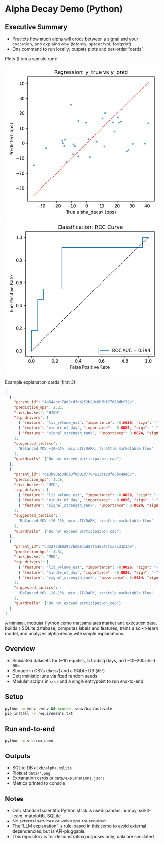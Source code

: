 # Alpha Decay Demo (Python)

## Executive Summary

- Predicts how much alpha will erode between a signal and your execution, and explains why (latency, spread/vol, footprint).
- One command to run locally; outputs plots and per-order “cards”.

Plots (from a sample run):

![Regression: y_true vs y_pred](docs/examples/regression_scatter.png)
![Classification: ROC Curve](docs/examples/roc_curve.png)

Example explanation cards (first 3):

```json
[
  {
    "parent_id": "4a54abcf74d8cdfdb2f2b2dc8bfbf77070dbf32e",
    "prediction_bps": 2.22,
    "risk_bucket": "HIGH",
    "top_drivers": [
      { "feature": "lit_volume_est", "importance": -0.0026, "sign": "-" },
      { "feature": "minute_of_day", "importance": -0.0026, "sign": "-" },
      { "feature": "signal_strength_rank", "importance": 0.0024, "sign": "+" }
    ],
    "suggested_tactics": [
      "Balanced POV ~10–15%, mix LIT/DARK, throttle marketable flow"
    ],
    "guardrails": ["Do not exceed participation_cap"]
  },
  {
    "parent_id": "de3b90a53d0a3f0b09d77646130198fe3bc48e65",
    "prediction_bps": 1.16,
    "risk_bucket": "MED",
    "top_drivers": [
      { "feature": "lit_volume_est", "importance": -0.0026, "sign": "-" },
      { "feature": "minute_of_day", "importance": -0.0026, "sign": "-" },
      { "feature": "signal_strength_rank", "importance": 0.0024, "sign": "+" }
    ],
    "suggested_tactics": [
      "Balanced POV ~10–15%, mix LIT/DARK, throttle marketable flow"
    ],
    "guardrails": ["Do not exceed participation_cap"]
  },
  {
    "parent_id": "cd3276db829676208bad57f530b42fcaac3121ae",
    "prediction_bps": 1.34,
    "risk_bucket": "MED",
    "top_drivers": [
      { "feature": "lit_volume_est", "importance": -0.0026, "sign": "-" },
      { "feature": "minute_of_day", "importance": -0.0026, "sign": "-" },
      { "feature": "signal_strength_rank", "importance": 0.0024, "sign": "+" }
    ],
    "suggested_tactics": [
      "Balanced POV ~10–15%, mix LIT/DARK, throttle marketable flow"
    ],
    "guardrails": ["Do not exceed participation_cap"]
  }
]
```

A minimal, modular Python demo that simulates market and execution data, builds a SQLite database, computes labels and features, trains a scikit-learn model, and analyzes alpha decay with simple explanations.

## Overview

- Simulated datasets for 5–10 equities, 5 trading days, and ~10–20k child fills
- Storage in CSVs (`data/`) and a SQLite DB (`db/`)
- Deterministic runs via fixed random seeds
- Modular scripts in `src/` and a single entrypoint to run end-to-end

## Setup

```bash
python -m venv .venv && source .venv/bin/activate
pip install -r requirements.txt
```

## Run end-to-end

```bash
python -m src.run_demo
```

## Outputs

- SQLite DB at `db/alpha.sqlite`
- Plots at `data/*.png`
- Explanation cards at `data/explanations.jsonl`
- Metrics printed to console

## Notes

- Only standard scientific Python stack is used: pandas, numpy, scikit-learn, matplotlib, SQLite
- No external services or web apps are required
- The “LLM explanation” is rule-based in this demo to avoid external dependencies, but is API-pluggable.
- This repository is for demonstration purposes only; data are simulated
